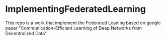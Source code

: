 # ImplementingFederatedLearning
This repo is a work that implement the Federated Leaning based on google paper "Communication-Efficient Learning of Deep Networks from Decentralized Data"
